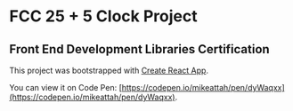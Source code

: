 # FCC 25 + 5 Clock Project

## Front End Development Libraries Certification

This project was bootstrapped with [Create React App](https://github.com/facebook/create-react-app).

You can view it on Code Pen: [https://codepen.io/mikeattah/pen/dyWaqxx](https://codepen.io/mikeattah/pen/dyWaqxx).
